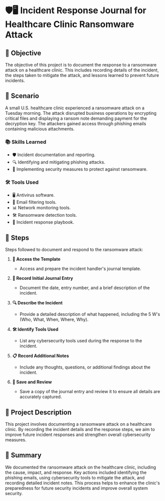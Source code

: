 # 🛡️🖥️ Incident Response Journal for Healthcare Clinic Ransomware Attack

## 🎯 Objective
The objective of this project is to document the response to a ransomware attack on a healthcare clinic. This includes recording details of the incident, the steps taken to mitigate the attack, and lessons learned to prevent future incidents.

## 📖 Scenario
A small U.S. healthcare clinic experienced a ransomware attack on a Tuesday morning. The attack disrupted business operations by encrypting critical files and displaying a ransom note demanding payment for the decryption key. The attackers gained access through phishing emails containing malicious attachments.

### 📚 Skills Learned
- 🛡️ Incident documentation and reporting.
- 🔍 Identifying and mitigating phishing attacks.
- 🔐 Implementing security measures to protect against ransomware.

### 🛠️ Tools Used
- 🖥️ Antivirus software.
- 📧 Email filtering tools.
- 📊 Network monitoring tools.
- 🛠️ Ransomware detection tools.
- 📘 Incident response playbook.

## 📝 Steps
Steps followed to document and respond to the ransomware attack:

1. **📑 Access the Template**
   - Access and prepare the incident handler's journal template.

2. **📝 Record Initial Journal Entry**
   - Document the date, entry number, and a brief description of the incident.

3. **🔍 Describe the Incident**
   - Provide a detailed description of what happened, including the 5 W's (Who, What, When, Where, Why).

4. **🛠️ Identify Tools Used**
   - List any cybersecurity tools used during the response to the incident.

5. **📋 Record Additional Notes**
   - Include any thoughts, questions, or additional findings about the incident.

6. **🔄 Save and Review**
   - Save a copy of the journal entry and review it to ensure all details are accurately captured.

## 📜 Project Description
This project involves documenting a ransomware attack on a healthcare clinic. By recording the incident details and the response steps, we aim to improve future incident responses and strengthen overall cybersecurity measures.

## 📄 Summary
We documented the ransomware attack on the healthcare clinic, including the cause, impact, and response. Key actions included identifying the phishing emails, using cybersecurity tools to mitigate the attack, and recording detailed incident notes. This process helps to enhance the clinic's preparedness for future security incidents and improve overall system security.
